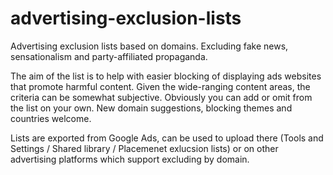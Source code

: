 # advertising-exclusion-lists
Advertising exclusion lists based on domains. Excluding fake news, sensationalism and party-affiliated propaganda.

The aim of the list is to help with easier blocking of displaying ads websites that promote harmful content. Given the wide-ranging content areas, the criteria can be somewhat subjective. Obviously you can add or omit from the list on your own. New domain suggestions, blocking themes and countries welcome.

Lists are exported from Google Ads, can be used to upload there (Tools and Settings / Shared library / Placemenet exlucsion lists) or on other advertising platforms which support excluding by domain.
